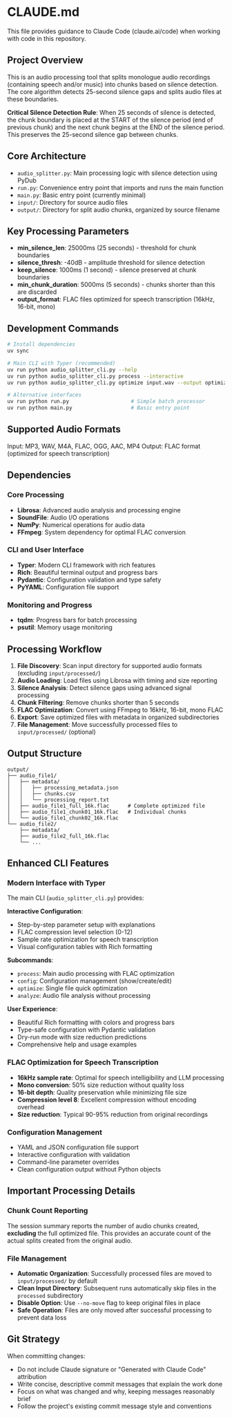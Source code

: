 # CLAUDE.md

This file provides guidance to Claude Code (claude.ai/code) when working with code in this repository.

## Project Overview

This is an audio processing tool that splits monologue audio recordings (containing speech and/or music) into chunks based on silence detection. The core algorithm detects 25-second silence gaps and splits audio files at these boundaries.

**Critical Silence Detection Rule**: When 25 seconds of silence is detected, the chunk boundary is placed at the START of the silence period (end of previous chunk) and the next chunk begins at the END of the silence period. This preserves the 25-second silence gap between chunks.

## Core Architecture

- `audio_splitter.py`: Main processing logic with silence detection using PyDub
- `run.py`: Convenience entry point that imports and runs the main function
- `main.py`: Basic entry point (currently minimal)
- `input/`: Directory for source audio files
- `output/`: Directory for split audio chunks, organized by source filename

## Key Processing Parameters

- **min_silence_len**: 25000ms (25 seconds) - threshold for chunk boundaries
- **silence_thresh**: -40dB - amplitude threshold for silence detection
- **keep_silence**: 1000ms (1 second) - silence preserved at chunk boundaries
- **min_chunk_duration**: 5000ms (5 seconds) - chunks shorter than this are discarded
- **output_format**: FLAC files optimized for speech transcription (16kHz, 16-bit, mono)

## Development Commands

```bash
# Install dependencies
uv sync

# Main CLI with Typer (recommended)
uv run python audio_splitter_cli.py --help
uv run python audio_splitter_cli.py process --interactive
uv run python audio_splitter_cli.py optimize input.wav --output optimized.flac

# Alternative interfaces
uv run python run.py                    # Simple batch processor
uv run python main.py                   # Basic entry point
```

## Supported Audio Formats

Input: MP3, WAV, M4A, FLAC, OGG, AAC, MP4
Output: FLAC format (optimized for speech transcription)

## Dependencies

### Core Processing
- **Librosa**: Advanced audio analysis and processing engine
- **SoundFile**: Audio I/O operations
- **NumPy**: Numerical operations for audio data
- **FFmpeg**: System dependency for optimal FLAC conversion

### CLI and User Interface
- **Typer**: Modern CLI framework with rich features
- **Rich**: Beautiful terminal output and progress bars
- **Pydantic**: Configuration validation and type safety
- **PyYAML**: Configuration file support

### Monitoring and Progress
- **tqdm**: Progress bars for batch processing
- **psutil**: Memory usage monitoring

## Processing Workflow

1. **File Discovery**: Scan input directory for supported audio formats (excluding `input/processed/`)
2. **Audio Loading**: Load files using Librosa with timing and size reporting
3. **Silence Analysis**: Detect silence gaps using advanced signal processing
4. **Chunk Filtering**: Remove chunks shorter than 5 seconds
5. **FLAC Optimization**: Convert using FFmpeg to 16kHz, 16-bit, mono FLAC
6. **Export**: Save optimized files with metadata in organized subdirectories
7. **File Management**: Move successfully processed files to `input/processed/` (optional)

## Output Structure

```
output/
├── audio_file1/
│   ├── metadata/
│   │   ├── processing_metadata.json
│   │   ├── chunks.csv
│   │   └── processing_report.txt
│   ├── audio_file1_full_16k.flac      # Complete optimized file
│   ├── audio_file1_chunk01_16k.flac   # Individual chunks
│   └── audio_file1_chunk02_16k.flac
└── audio_file2/
    ├── metadata/
    ├── audio_file2_full_16k.flac
    └── ...
```

## Enhanced CLI Features

### Modern Interface with Typer
The main CLI (`audio_splitter_cli.py`) provides:

**Interactive Configuration**:
- Step-by-step parameter setup with explanations
- FLAC compression level selection (0-12)
- Sample rate optimization for speech transcription
- Visual configuration tables with Rich formatting

**Subcommands**:
- `process`: Main audio processing with FLAC optimization
- `config`: Configuration management (show/create/edit)
- `optimize`: Single file quick optimization
- `analyze`: Audio file analysis without processing

**User Experience**:
- Beautiful Rich formatting with colors and progress bars
- Type-safe configuration with Pydantic validation
- Dry-run mode with size reduction predictions
- Comprehensive help and usage examples

### FLAC Optimization for Speech Transcription
- **16kHz sample rate**: Optimal for speech intelligibility and LLM processing
- **Mono conversion**: 50% size reduction without quality loss
- **16-bit depth**: Quality preservation while minimizing file size
- **Compression level 8**: Excellent compression without encoding overhead
- **Size reduction**: Typical 90-95% reduction from original recordings

### Configuration Management
- YAML and JSON configuration file support
- Interactive configuration with validation
- Command-line parameter overrides
- Clean configuration output without Python objects

## Important Processing Details

### Chunk Count Reporting
The session summary reports the number of audio chunks created, **excluding** the full optimized file. This provides an accurate count of the actual splits created from the original audio.

### File Management
- **Automatic Organization**: Successfully processed files are moved to `input/processed/` by default
- **Clean Input Directory**: Subsequent runs automatically skip files in the `processed` subdirectory
- **Disable Option**: Use `--no-move` flag to keep original files in place
- **Safe Operation**: Files are only moved after successful processing to prevent data loss

## Git Strategy

When committing changes:
- Do not include Claude signature or "Generated with Claude Code" attribution
- Write concise, descriptive commit messages that explain the work done
- Focus on what was changed and why, keeping messages reasonably brief
- Follow the project's existing commit message style and conventions